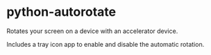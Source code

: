 # python-autorotate

Rotates your screen on a device with an accelerator device.

Includes a tray icon app to enable and disable the automatic rotation.
